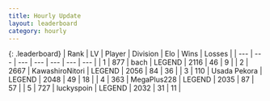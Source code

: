 ```yaml
---
title: Hourly Update
layout: leaderboard
category: hourly
---
```


{: .leaderboard}
| Rank | LV | Player | Division | Elo | Wins | Losses |
| --- | --- | --- | --- | --- | --- | --- |
| <span data-change="0">1</span> | 877 | <span title="ID: 281795">bach</span> | LEGEND | <span data-change="0">2116</span> | <span data-change="0">46</span> | <span data-change="0">9</span> |
| <span data-change="0">2</span> | 2667 | <span title="ID: 164871">KawashiroNitori</span> | LEGEND | <span data-change="4">2056</span> | <span data-change="4">84</span> | <span data-change="2">36</span> |
| <span data-change="0">3</span> | 110 | <span title="ID: 641994">Usada Pekora</span> | LEGEND | <span data-change="0">2048</span> | <span data-change="0">49</span> | <span data-change="0">18</span> |
| <span data-change="1">4</span> | 363 | <span title="ID: 651782">MegaPlus228</span> | LEGEND | <span data-change="0">2035</span> | <span data-change="0">87</span> | <span data-change="0">57</span> |
| <span data-change="-1">5</span> | 727 | <span title="ID: 512212">luckyspoin</span> | LEGEND | <span data-change="-5">2032</span> | <span data-change="1">31</span> | <span data-change="1">11</span> |